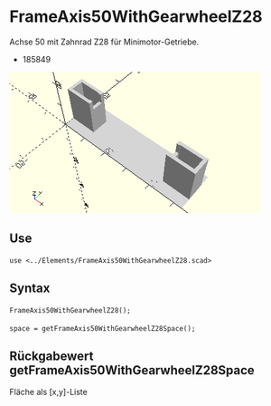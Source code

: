 # FrameAxis50WithGearwheelZ28
Achse 50 mit Zahnrad Z28 für Minimotor-Getriebe.
- 185849

![FrameAxis50WithGearwheelZ28](../../images/FrameAxis50WithGearwheelZ28.png)

## Use
```
use <../Elements/FrameAxis50WithGearwheelZ28.scad>
```

## Syntax
```
FrameAxis50WithGearwheelZ28();

space = getFrameAxis50WithGearwheelZ28Space();
```

## Rückgabewert getFrameAxis50WithGearwheelZ28Space
Fläche als \[x,y]-Liste